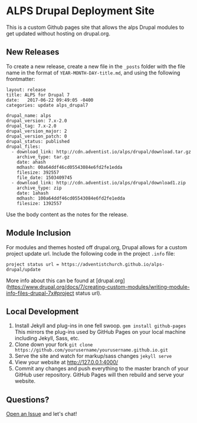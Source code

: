 
# ALPS Drupal Deployment Site

This is a custom Github pages site that allows the alps Drupal modules to get updated without hosting on drupal.org.


## New Releases ##
To create a new release, create a new file in the `_posts` folder with the file name in the format of `YEAR-MONTH-DAY-title.md`, and using the following frontmatter:

```
layout: release
title: ALPS for Drupal 7
date:   2017-06-22 09:49:05 -0400
categories: update alps_drupal7

drupal_name: alps
drupal_version: 7.x-2.0
drupal_tag: 7.x-2.0
drupal_version_major: 2
drupal_version_patch: 0
drupal_status: published
drupal_files:
  - download_link: http://cdn.adventist.io/alps/drupal/download.tar.gz
    archive_type: tar.gz
    date: ahash
    mdhash: 00a64ddf46cd05543084e6fd2fe1edda
    filesize: 392557
    file_date: 1503409745
  - download_link: http://cdn.adventist.io/alps/drupal/download1.zip
    archive_type: zip
    date: 1ahash
    mdhash: 100a64ddf46cd05543084e6fd2fe1edda
    filesize: 1392557
```
Use the body content as the notes for the release.

## Module Inclusion

For modules and themes hosted off drupal.org, Drupal allows for a custom project update url. Include the following code in the project `.info` file:
```
project status url = https://adventistchurch.github.io/alps-drupal/update
```
More info about this can be found at [drupal.org](https://www.drupal.org/docs/7/creating-custom-modules/writing-module-info-files-drupal-7x#project status url).

## Local Development

1. Install Jekyll and plug-ins in one fell swoop. `gem install github-pages` This mirrors the plug-ins used by GitHub Pages on your local machine including Jekyll, Sass, etc.
2. Clone down your fork `git clone https://github.com/yourusername/yourusername.github.io.git`
3. Serve the site and watch for markup/sass changes `jekyll serve`
4. View your website at http://127.0.0.1:4000/
5. Commit any changes and push everything to the master branch of your GitHub user repository. GitHub Pages will then rebuild and serve your website.

## Questions?

[Open an Issue](https://github.com/adventistchurch/alps-drupal/issues/new) and let's chat!


